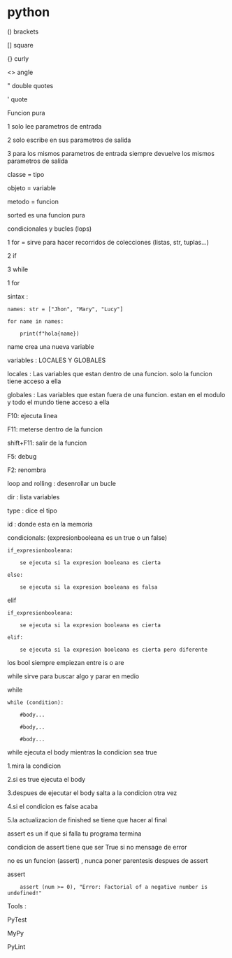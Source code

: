 # python

() brackets 

[] square

{} curly

<> angle

" double quotes

' quote

Funcion pura

1 solo lee parametros de entrada 

2 solo escribe en sus parametros de salida 

3 para los mismos parametros de entrada siempre devuelve los mismos parametros de salida

classe = tipo

objeto = variable

metodo = funcion 

sorted es una funcion pura

condicionales y bucles (lops)

1 for = sirve para hacer recorridos de colecciones (listas, str, tuplas...)

2 if

3 while

1 for   

sintax :

    names: str = ["Jhon", "Mary", "Lucy"]

    for name in names:

        print(f"hola{name})


name crea una nueva variable

variables : LOCALES Y GLOBALES

locales : Las variables que estan dentro de una funcion. solo la funcion tiene acceso a ella

globales : Las variables que estan fuera de una funcion. estan en el modulo y todo el mundo tiene acceso a ella

F10: ejecuta linea

F11: meterse dentro de la funcion

shift+F11: salir de la funcion

F5: debug

F2: renombra

loop and rolling : desenrollar un bucle

dir : lista variables

type : dice el tipo

id :  donde esta en la memoria

condicionals: (expresionbooleana es un true o un false)

    if_expresionbooleana:

        se ejecuta si la expresion booleana es cierta

    else:

        se ejecuta si la expresion booleana es falsa

elif

    if_expresionbooleana:

        se ejecuta si la expresion booleana es cierta
        
    elif:

        se ejecuta si la expresion booleana es cierta pero diferente

los bool siempre empiezan entre is o are

while sirve para buscar algo y parar en medio

while

    while (condition):
    
        #body...
    
        #body,..
    
        #body...

while ejecuta el body mientras la condicion sea true

1.mira la condicion

2.si es true ejecuta el body

3.despues de ejecutar el body salta a la condicion otra vez

4.si el condicion es false acaba

5.la actualizacion de finished se tiene que hacer al final

assert es un if que si falla tu programa termina

condicion de assert tiene que ser True  si no mensage de error

no es un funcion (assert) , nunca poner parentesis despues de assert

assert

        assert (num >= 0), "Error: Factorial of a negative number is undefined!"

Tools :

PyTest

MyPy

PyLint


